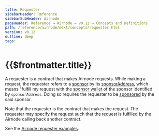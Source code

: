 ```yaml
---
title: Requester
sidebarHeader: Reference
sidebarSubHeader: Airnode
pageHeader: Reference → Airnode → v0.12 → Concepts and Definitions
path: /reference/airnode/next/concepts/requester.html
version: v0.12
outline: deep
tags:
---
```


<VersionWarning/>

<PageHeader/>

<SearchHighlight/>

<FlexStartTag/>

# {{$frontmatter.title}}

A requester is a contract that makes Airnode requests. While making a request,
the requester refers to a [sponsor](/reference/airnode/next/concepts/sponsor.md)
by its
[sponsorAddress](/reference/airnode/next/concepts/sponsor.md#sponsoraddress),
which means "fulfill my request with the
[sponsor wallet](/reference/airnode/next/concepts/sponsor.md#sponsorwallet) of
the sponsor identified by `sponsorAddress`. Doing so requires the requester to
be [sponsored](/reference/airnode/next/concepts/sponsor.md) by the said sponsor.

Note that the requester is the contract that makes the request. The requester
may specify the request such that the request is fulfilled by the Airnode
calling back another contract.

See the
[Airnode requester examples<ExternalLinkImage/>](https://github.com/api3dao/airnode/tree/v0.11/packages/airnode-examples/contracts).

<FlexEndTag/>
